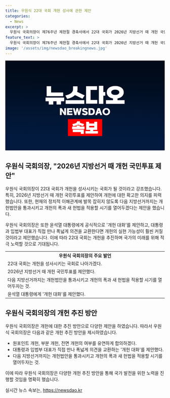 ```yaml
---
title: 우원식 22대 국회 개헌 성사에 관한 제안
categories:
  - News
excerpt: >
  우원식 국회의장이 제76주년 제헌절 경축사에서 22대 국회가 2026년 지방선거 때 개헌 국민투표를 추진하겠다고 밝혔다. 그는 원포인트 개헌, 부분 개헌, 전면 개헌 등 다양한 의견을 열어두고 유연하게 합의하자며, 윤석열 대통령에 대해 개헌 대화를 제안했다. 또한, 개헌법안을 다음 지방선거까지 통과시키자고 주장했다. 이러한 발언은 국민들 사이에 큰 관심을 불러일으키고 있으며, 미래에 대한 희망을 제시하는 긍정적인 메시지로 인식되고 있다.
feature_text: >
  우원식 국회의장이 제76주년 제헌절 경축사에서 22대 국회가 2026년 지방선거 때 개헌 국민투표를 추진하겠다고 밝혔다. 그는 원포인트 개헌, 부분 개헌, 전면 개헌 등 다양한 의견을 열어두고 유연하게 합의하자며, 윤석열 대통령에 대해 개헌 대화를 제안했다. 또한, 개헌법안을 다음 지방선거까지 통과시키자고 주장했다. 이러한 발언은 국민들 사이에 큰 관심을 불러일으키고 있으며, 미래에 대한 희망을 제시하는 긍정적인 메시지로 인식되고 있다.
image: '/assets/img/newsdao_breakingnews.jpg'
---
```


<p><img src="/assets/img/newsdao_breakingnews.jpg" alt="ontimetimes 속보" /></p>

<h2 data-ke-size="size26">우원식 국회의장, "2026년 지방선거 때 개헌 국민투표 제안"</h2>

<p>우원식 국회의장이 22대 국회가 개헌을 성사시키는 국회가 될 것이라고 강조했습니다. 특히, 2026년 지방선거 때 개헌 국민투표를 제안하여 개헌에 대한 확고한 의지를 피력했습니다. 또한, 현재의 정치적 이해관계에 발목 잡히지 않도록 다음 지방선거까지는 개헌법안을 통과시키고 개헌의 폭과 새 헌법을 적용할 시기를 열어두겠다는 제안을 했습니다. <p data-ke-size="size16"></p>
우원식 국회의장은 또한 윤석열 대통령에게 공식적으로 '개헌 대화'를 제안하고, 대통령과 입법부 대표가 직접 만나 폭넓게 의견을 교환한다면 개헌의 실현 가능성이 훨씬 커질 것이라고 제안했습니다. 이에 따라 22대 국회는 개헌을 추진하며 국가의 미래를 위해 적극 노력할 것으로 기대됩니다. <p data-ke-size="size16"></p></p>

<table>
  <tr>
    <td style="text-align: center; height: 17px;"><b>우원식 국회의장의 주요 발언</b></td>
  </tr>
  <tr>
    <td>22대 국회는 개헌을 성사시키는 국회로 나아가겠다.</td>
  </tr>
  <tr>
    <td>2026년 지방선거 때 개헌 국민투표를 제안했다.</td>
  </tr>
  <tr>
    <td>다음 지방선거까지는 개헌법안을 통과시키고 개헌의 폭과 새 헌법을 적용할 시기를 열어두자는 것.</td>
  </tr>
  <tr>
    <td>윤석열 대통령에게 '개헌 대화'를 제안했다.</td>
  </tr>
</table>

<h2 data-ke-size="size26">우원식 국회의장의 개헌 추진 방안</h2>

<p>우원식 국회의장은 개헌에 대한 추진 방안으로 다양한 제안을 하였습니다. 따라서 우원식 국회의장은 다음과 같은 개헌 추진 방안을 제시하였습니다.</p>

<ul>
  <li>원포인트 개헌, 부분 개헌, 전면 개헌의 여부를 유연하게 합의하겠다.</li>
  <li>대통령과 입법부 대표가 직접 만나 폭넓게 의견을 교환하는 '개헌 대화'를 제안했다.</li>
  <li>다음 지방선거까지는 개헌법안을 통과시키고 개헌의 폭과 새 헌법을 적용할 시기를 열어두자는 것.</li>
</ul>

<p>이에 따라 우원식 국회의장은 다양한 개헌 추진 방안을 통해 국가 발전을 위한 노력을 진행할 것임을 명확히 했습니다. <p data-ke-size="size16"></p></p>
실시간 뉴스 속보는, <a href="https://newsdao.kr" rel="dofollow">https://newsdao.kr</a>


